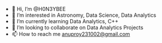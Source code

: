 - 👋 Hi, I’m @H0N3YBEE
- 👀 I’m interested in Astronomy, Data Science, Data Analytics
- 🌱 I’m currently learning Data Analytics, C++
- 💞️ I’m looking to collaborate on Data Analytics Projects
- 📫 How to reach me anuproy231002@gmail.com

<!---
H0N3YBEE/H0N3YBEE is a ✨ special ✨ repository because its `README.md` (this file) appears on your GitHub profile.
You can click the Preview link to take a look at your changes.
--->
